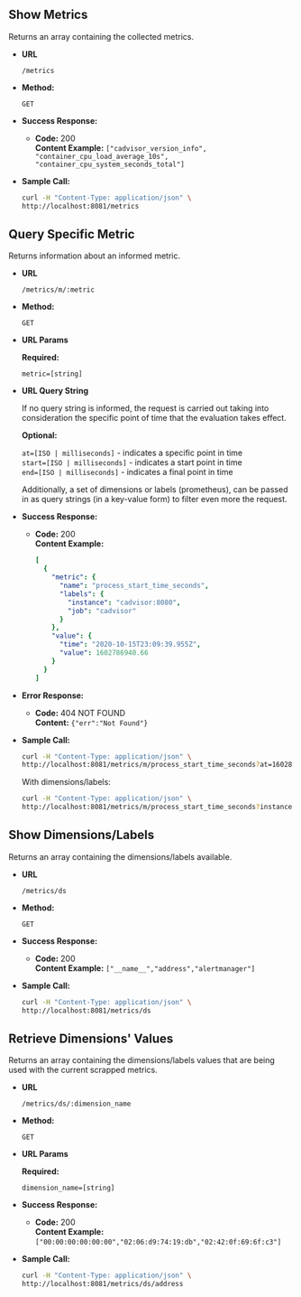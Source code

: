 **Show Metrics**
----
Returns an array containing the collected metrics.

* **URL**

  `/metrics`

* **Method:**

  `GET`

* **Success Response:**

  * **Code:** 200 <br />
    **Content Example:** `["cadvisor_version_info", "container_cpu_load_average_10s", "container_cpu_system_seconds_total"]`

* **Sample Call:**

  ```sh
  curl -H "Content-Type: application/json" \
  http://localhost:8081/metrics
  ```

**Query Specific Metric**
----
  Returns information about an informed metric.

* **URL**

  `/metrics/m/:metric`

* **Method:**

  `GET`
  
*  **URL Params**

   **Required:**
 
   `metric=[string]`

*  **URL Query String**
   
   If no query string is informed, the request is carried out taking into consideration the specific point of time that the evaluation takes effect.
 
   **Optional:**

   `at=[ISO | milliseconds]` - indicates a specific point in time<br>
   `start=[ISO | milliseconds]` - indicates a start point in time<br>
   `end=[ISO | milliseconds]` - indicates a final point in time
   
   Additionally, a set of dimensions or labels (prometheus), can be passed in as query strings (in a key-value form) to filter even more the request.

* **Success Response:**

  * **Code:** 200 <br />
    **Content Example:** 
    ```yaml
    [
      {
        "metric": {
          "name": "process_start_time_seconds",
          "labels": {
            "instance": "cadvisor:8080",
            "job": "cadvisor"
          }
        },
        "value": {
          "time": "2020-10-15T23:09:39.955Z",
          "value": 1602786940.66
        }
      }
    ]
    ```
 
* **Error Response:**

  * **Code:** 404 NOT FOUND <br />
    **Content:** `{"err":"Not Found"}`

* **Sample Call:**
  
  ```sh
  curl -H "Content-Type: application/json" \
  http://localhost:8081/metrics/m/process_start_time_seconds?at=1602803967183
  ```
  With dimensions/labels:
  ```sh
  curl -H "Content-Type: application/json" \
  http://localhost:8081/metrics/m/process_start_time_seconds?instance=cadvisor:8080&job=cadvisor
  ```
**Show Dimensions/Labels**
----
Returns an array containing the dimensions/labels available.

* **URL**

  `/metrics/ds`

* **Method:**

  `GET`

* **Success Response:**

  * **Code:** 200 <br />
    **Content Example:** `["__name__","address","alertmanager"]`

* **Sample Call:**

  ```sh
  curl -H "Content-Type: application/json" \
  http://localhost:8081/metrics/ds

**Retrieve Dimensions' Values**
----
Returns an array containing the dimensions/labels values that are being used with the current scrapped metrics.

* **URL**

  `/metrics/ds/:dimension_name`

* **Method:**

  `GET`

*  **URL Params**

   **Required:**
 
   `dimension_name=[string]`

* **Success Response:**

  * **Code:** 200 <br />
    **Content Example:** `["00:00:00:00:00:00","02:06:d9:74:19:db","02:42:0f:69:6f:c3"]`

* **Sample Call:**

  ```sh
  curl -H "Content-Type: application/json" \
  http://localhost:8081/metrics/ds/address
  
